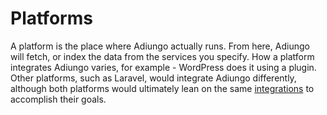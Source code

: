 # Platforms

A platform is the place where Adiungo actually runs. From here, Adiungo will fetch, or index the data from the services
you specify. How a platform integrates Adiungo varies, for example - WordPress does it using a plugin. Other platforms,
such as Laravel, would integrate Adiungo differently, although both platforms would ultimately lean on the
same [integrations](/integrations) to accomplish their goals. 